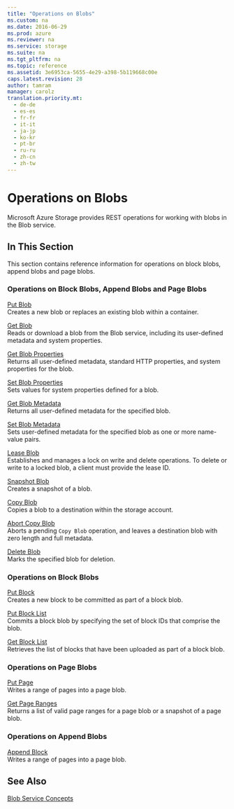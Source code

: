 ```yaml
---
title: "Operations on Blobs"
ms.custom: na
ms.date: 2016-06-29
ms.prod: azure
ms.reviewer: na
ms.service: storage
ms.suite: na
ms.tgt_pltfrm: na
ms.topic: reference
ms.assetid: 3e6953ca-5655-4e29-a398-5b119668c00e
caps.latest.revision: 28
author: tamram
manager: carolz
translation.priority.mt: 
  - de-de
  - es-es
  - fr-fr
  - it-it
  - ja-jp
  - ko-kr
  - pt-br
  - ru-ru
  - zh-cn
  - zh-tw
---
```

# Operations on Blobs
Microsoft Azure Storage provides REST operations for working with blobs in the Blob service.  
  
## In This Section  
 This section contains reference information for operations on block blobs, append blobs and page blobs.  
  
### Operations on Block Blobs, Append Blobs and Page Blobs  
 [Put Blob](../StorageServicesREST/Put-Blob.md)  
 Creates a new blob or replaces an existing blob within a container.  
  
 [Get Blob](../StorageServicesREST/Get-Blob.md)  
 Reads or download a blob from the Blob service, including its user-defined metadata and system properties.  
  
 [Get Blob Properties](../StorageServicesREST/Get-Blob-Properties.md)  
 Returns all user-defined metadata, standard HTTP properties, and system properties for the blob.  
  
 [Set Blob Properties](../StorageServicesREST/Set-Blob-Properties.md)  
 Sets values for system properties defined for a blob.  
  
 [Get Blob Metadata](../StorageServicesREST/Get-Blob-Metadata.md)  
 Returns all user-defined metadata for the specified blob.  
  
 [Set Blob Metadata](../StorageServicesREST/Set-Blob-Metadata.md)  
 Sets user-defined metadata for the specified blob as one or more name-value pairs.  
  
 [Lease Blob](../StorageServicesREST/Lease-Blob.md)  
 Establishes and manages a lock on write and delete operations. To delete or write to a locked blob, a client must provide the lease ID.  
  
 [Snapshot Blob](../StorageServicesREST/Snapshot-Blob.md)  
 Creates a snapshot of a blob.  
  
 [Copy Blob](../StorageServicesREST/Copy-Blob.md)  
 Copies a blob to a destination within the storage account.  
  
 [Abort Copy Blob](../StorageServicesREST/Abort-Copy-Blob.md)  
 Aborts a pending `Copy Blob` operation, and leaves a destination blob with zero length and full metadata.  
  
 [Delete Blob](../StorageServicesREST/Delete-Blob.md)  
 Marks the specified blob for deletion.  
  
### Operations on Block Blobs  
 [Put Block](../StorageServicesREST/Put-Block.md)  
 Creates a new block to be committed as part of a block blob.  
  
 [Put Block List](../StorageServicesREST/Put-Block-List.md)  
 Commits a block blob by specifying the set of block IDs that comprise the blob.  
  
 [Get Block List](../StorageServicesREST/Get-Block-List.md)  
 Retrieves the list of blocks that have been uploaded as part of a block blob.  
  
### Operations on Page Blobs  
 [Put Page](../StorageServicesREST/Put-Page.md)  
 Writes a range of pages into a page blob.  
  
 [Get Page Ranges](../StorageServicesREST/Get-Page-Ranges.md)  
 Returns a list of valid page ranges for a page blob or a snapshot of a page blob.  
  
### Operations on Append Blobs  
 [Append Block](../StorageServicesREST/Append-Block.md)  
 Writes a range of pages into a page blob.  
  
## See Also  
 [Blob Service Concepts](../StorageServicesREST/Blob-Service-Concepts.md)
